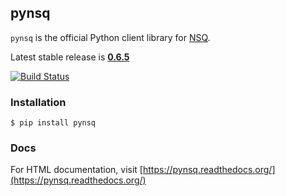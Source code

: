 ## pynsq

`pynsq` is the official Python client library for [NSQ][nsq].

Latest stable release is **[0.6.5][latest_stable]**

[![Build Status](https://secure.travis-ci.org/bitly/pynsq.png)](http://travis-ci.org/bitly/pynsq)

### Installation

    $ pip install pynsq

### Docs

For HTML documentation, visit [https://pynsq.readthedocs.org/](https://pynsq.readthedocs.org/)

[latest_stable]: https://pypi.python.org/pypi?:action=display&name=pynsq&version=0.6.5
[nsq]: https://github.com/bitly/nsq
